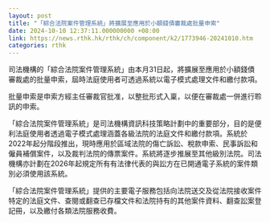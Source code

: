 ```yaml
---
layout: post
title: "「綜合法院案件管理系統」將擴展至應用於小額錢債審裁處批量申索"
date: 2024-10-10 12:37:11.000000000 +08:00
link: https://news.rthk.hk/rthk/ch/component/k2/1773946-20241010.htm
categories: rthk
---
```


司法機構的「綜合法院案件管理系統」由本月31日起，將擴展至應用於小額錢債審裁處的批量申索，屆時法庭使用者可透過系統以電子模式處理文件和繳付款項。
 
批量申索是申索方經主任審裁官批准，以整批形式入稟，以便在審裁處一併進行聆訊的申索。
 
「綜合法院案件管理系統」是司法機構資訊科技策略計劃中的重要部分，目的是便利法庭使用者透過電子模式處理涵蓋各級法院的法庭文件和繳付款項。系統於2022年起分階段推出，現時應用於區域法院的傷亡訴訟、稅款申索、民事訴訟和僱員補償案件，以及裁判法院的傳票案件。系統將逐步推展至其他級別法院。司法機構亦計劃在2026年起規定所有有法律代表的與訟方在已開通電子系統的案件類別必須使用該系統。
 
「綜合法院案件管理系統」提供的主要電子服務包括向法院送交及從法院接收案件特定的法庭文件、查閱或翻查已存檔文件和法院持有的其他案件資料、翻查訟案登記冊，以及繳付各類法院服務收費。
